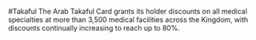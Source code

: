 #Takaful
The Arab Takaful Card grants its holder discounts on all medical specialties at more than 3,500 medical facilities across the Kingdom, with discounts continually increasing to reach up to 80%.
